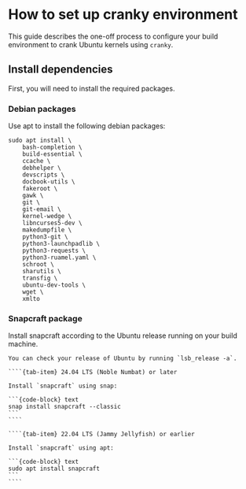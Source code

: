 # How to set up cranky environment

This guide describes the one-off process to configure your build environment to
crank Ubuntu kernels using `cranky`.

## Install dependencies

First, you will need to install the required packages.

### Debian packages

Use apt to install the following debian packages:

```{code-block} text
sudo apt install \
    bash-completion \
    build-essential \
    ccache \
    debhelper \
    devscripts \
    docbook-utils \
    fakeroot \
    gawk \
    git \
    git-email \
    kernel-wedge \
    libncurses5-dev \
    makedumpfile \
    python3-git \
    python3-launchpadlib \
    python3-requests \
    python3-ruamel.yaml \
    schroot \
    sharutils \
    transfig \
    ubuntu-dev-tools \
    wget \
    xmlto
```

### Snapcraft package

Install snapcraft according to the Ubuntu release running on your build machine.

```{tip}
You can check your release of Ubuntu by running `lsb_release -a`.
```

`````{tab-set}
````{tab-item} 24.04 LTS (Noble Numbat) or later

Install `snapcraft` using snap:

```{code-block} text
snap install snapcraft --classic
```
````

````{tab-item} 22.04 LTS (Jammy Jellyfish) or earlier

Install `snapcraft` using apt:

```{code-block} text
sudo apt install snapcraft
```
````

`````



